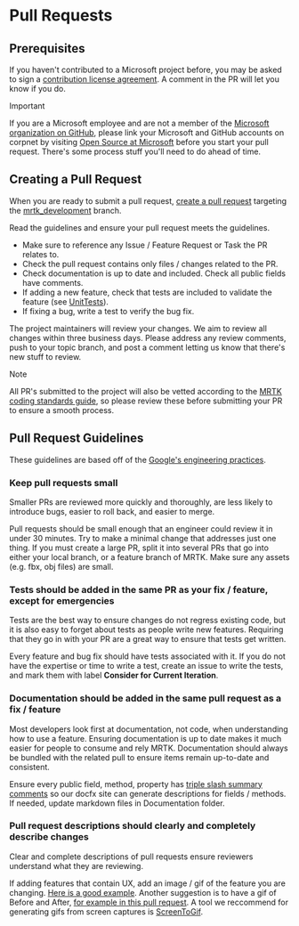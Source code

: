 # Pull Requests

## Prerequisites
If you haven't contributed to a Microsoft project before, you may be asked to sign a [contribution license agreement](https://cla.microsoft.com/). 
A comment in the PR will let you know if you do.

> [!IMPORTANT]
> If you are a Microsoft employee and are not a member of the [Microsoft organization on GitHub](https://github.com/Microsoft), please link your Microsoft and GitHub accounts on corpnet by visiting [Open Source at Microsoft](https://opensource.microsoft.com/) before you start your pull request. There's some process stuff you'll need to do ahead of time.

## Creating a Pull Request
When you are ready to submit a pull request, [create a pull request](https://github.com/microsoft/MixedRealityToolkit-Unity/compare/mrtk_development...mrtk_development?expand=1) targeting the [mrtk_development](https://github.com/microsoft/mixedrealitytoolkit-unity/tree/mrtk_development) branch.

Read the guidelines and ensure your pull request meets the guidelines.

* Make sure to reference any Issue / Feature Request or Task the PR relates to.
* Check the pull request contains only files / changes related to the PR.
* Check documentation is up to date and included. Check all public fields have comments.
* If adding a new feature, check that tests are included to validate the feature (see [UnitTests](UnitTests.md)).
* If fixing a bug, write a test to verify the bug fix.

The project maintainers will review your changes. We aim to review all changes within three business days. Please address any review comments, push to your topic branch, and post a comment letting us know that there's new stuff to review.

> [!NOTE]
> All PR's submitted to the project will also be vetted according to the [MRTK coding standards guide](CodingGuidelines.md), so please review these before submitting your PR to ensure a smooth process.

## Pull Request Guidelines
These guidelines are based off of the [Google's engineering practices](https://google.github.io/eng-practices/review/developer/small-cls.html).

### Keep pull requests small
Smaller PRs are reviewed more quickly and thoroughly, are less likely to introduce bugs, easier to roll back, and easier to merge.

Pull requests should be small enough that an engineer could review it in under 30 minutes. Try to make a minimal change that addresses just one thing. If you must create a large PR, split it into several PRs that go into either your local branch, or a feature branch of MRTK. Make sure any assets (e.g. fbx, obj files) are small.

### Tests should be added in the same PR as your fix / feature, except for emergencies
Tests are the best way to ensure changes do not regress existing code, but it is also easy to forget about tests as people write new features. Requiring that they go in with your PR are a great way to ensure that tests get written.

Every feature and bug fix should have tests associated with it. If you do not have the expertise or time to write a test, create an issue to write the tests, and mark them with label **Consider for Current Iteration**.

### Documentation should be added in the same pull request as a fix / feature
Most developers look first at documentation, not code, when understanding how to use a feature. Ensuring documentation is up to date makes it much easier for people to consume and rely MRTK.  Documentation should always be bundled with the related pull to ensure items remain up-to-date and consistent.

Ensure every public field, method, property has [triple slash summary comments](https://dotnet.github.io/docfx/spec/triple_slash_comments_spec.html) so our docfx site can generate descriptions for fields / methods. If needed, update markdown files in Documentation folder.

### Pull request descriptions should clearly and completely describe changes
Clear and complete descriptions of pull requests ensure reviewers understand what they are reviewing.

If adding features that contain UX, add an image / gif of the feature you are changing. [Here is a good example](https://github.com/microsoft/MixedRealityToolkit-Unity/pull/4532). Another suggestion is to have a gif of Before and After, [for example in this pull request](https://github.com/microsoft/MixedRealityToolkit-Unity/pull/5896). A tool we reccommend for generating gifs from screen captures is [ScreenToGif](https://www.screentogif.com/).

